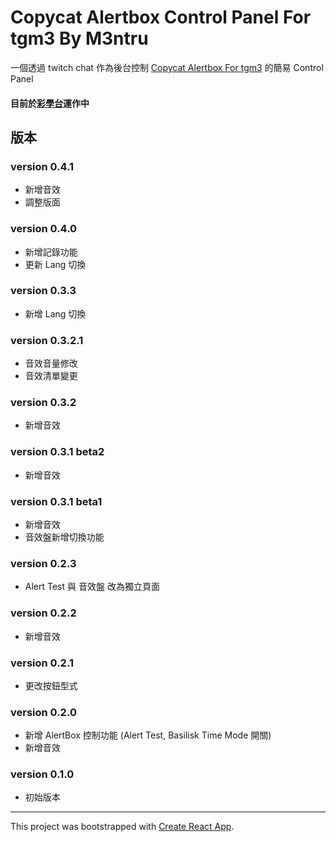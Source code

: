 # Copycat Alertbox Control Panel For tgm3 By M3ntru

一個透過 twitch chat 作為後台控制 [Copycat Alertbox For tgm3](https://github.com/m3ntru/twitch-alertbox-tmi) 的簡易 Control Panel

#### 目前於[彩學台](https://www.twitch.tv/tetristhegrandmaster3)運作中

## 版本

### version 0.4.1
- 新增音效
- 調整版面

### version 0.4.0
- 新增記錄功能
- 更新 Lang 切換

### version 0.3.3
- 新增 Lang 切換

### version 0.3.2.1
- 音效音量修改
- 音效清單變更

### version 0.3.2
- 新增音效

### version 0.3.1 beta2
- 新增音效

### version 0.3.1 beta1
- 新增音效
- 音效盤新增切換功能

### version 0.2.3
- Alert Test 與 音效盤 改為獨立頁面

### version 0.2.2 
- 新增音效

### version 0.2.1
- 更改按鈕型式 

### version 0.2.0 
- 新增 AlertBox 控制功能 (Alert Test, Basilisk Time Mode 開關)
- 新增音效

### version 0.1.0 
- 初始版本

-------------------------

This project was bootstrapped with [Create React App](https://github.com/facebook/create-react-app).


